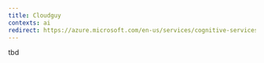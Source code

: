 ```yaml
---
title: Cloudguy
contexts: ai
redirect: https://azure.microsoft.com/en-us/services/cognitive-services/speech-to-text/
---
```


tbd

